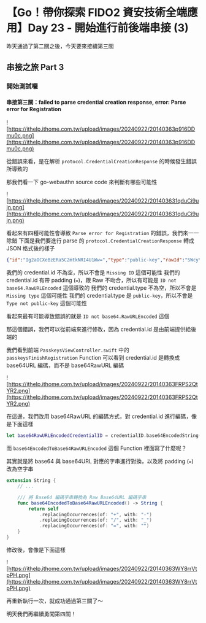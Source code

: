 # 【Go！帶你探索 FIDO2 資安技術全端應用】Day 23 - 開始進行前後端串接 (3)

昨天通過了第二關之後，今天要來接續第三關

## 串接之旅 Part 3

### 開始測試囉

#### 串接第三關：failed to parse credential creation response, error: Parse error for Registration

![https://ithelp.ithome.com.tw/upload/images/20240922/20140363p916DDmu0c.png](https://ithelp.ithome.com.tw/upload/images/20240922/20140363p916DDmu0c.png)

從錯誤來看，是在解析 `protocol.CredentialCreationResponse` 的時候發生錯誤所導致的

那我們看一下 go-webauthn source code 來判斷有哪些可能性

![https://ithelp.ithome.com.tw/upload/images/20240922/201403631qduCi9ujn.png](https://ithelp.ithome.com.tw/upload/images/20240922/201403631qduCi9ujn.png)

看起來有四種可能性會導致 `Parse error for Registration` 的錯誤，我們來一一除錯
下面是我們要進行 parse 的 `protocol.CredentialCreationResponse` 轉成 JSON 格式後的樣子

```json
{"id":"Ig2aOCXeBzERa5C2mtkNRI4U1Ww=","type":"public-key","rawId":"SWcyYU9DWGVCekVSYTVDMm10a05SSTRVMVd3PQ","response":{"clientDataJSON":"eyJ0eXBlIjoid2ViYXV0aG4uY3JlYXRlIiwiY2hhbGxlbmdlIjoiWXkxS1NsUkhWM1ZaVjAxQ1pXTjBYek00VkVKV2F6VlBVMU5QT1dWVVZXaEpWVFJFT0c5TWIwbDFPQSIsIm9yaWdpbiI6Imh0dHBzOi8vZmVlOC0yMTEtMjAtNy0xMTUubmdyb2stZnJlZS5hcHAifQ","authenticatorData":null,"publicKey":null,"publicKeyAlgorithm":0,"attestationObject":"bzJObWJYUmtibTl1WldkaGRIUlRkRzEwb0doaGRYUm9SR0YwWVZpWWkySHVIWXgtMzZrWUd0cFFoajdjNmMyZUxwdFpjR1c4WFhKdXZmdVRYcXBkQUFBQUFQdjhNQWNWVGs3TWpBdHVBZ1ZYMTcwQUZDSU5tamdsM2djeEVXdVF0cHJaRFVTT0ZOVnNwUUVDQXlZZ0FTRllJUGFhdmtMbm9xdGtMTFFRcGJ6MjVpYUdtZlFxZWxseHZ5QXZ0YllySnJwaUlsZ2d3ck1qUHo3THVvNXpIVmxfck8xeWR4U1RMV0hJQlIxRWx0VlhEQzZZTzVr"}}
```

我們的 credential.id 不為空，所以不會是 `Missing ID` 這個可能性
我們的 credential.id 有帶 padding (`=`)，跟 Raw 不吻合，所以有可能是 `ID not base64.RawURLEncoded` 這個導致的
我們的 credential.type 不為空，所以不會是 `Missing type` 這個可能性
我們的 credential.type 是 `public-key`，所以不會是 `Type not public-key` 這個可能性

看起來最有可能導致錯誤的就是 `ID not base64.RawURLEncoded` 這個

那這個錯誤，我們可以從前端來進行修改，因為 credential.id 是由前端提供給後端的

我們看到前端 `PasskeysViewController.swift` 中的 `passkeysFinishRegistration` Function
可以看到 credential.id 是轉換成 base64URL 編碼，而不是 base64RawURL 編碼

![https://ithelp.ithome.com.tw/upload/images/20240922/20140363FRPS2QtYR2.png](https://ithelp.ithome.com.tw/upload/images/20240922/20140363FRPS2QtYR2.png)

在這邊，我們改用 base64RawURL 的編碼方式，對 credential.id 進行編碼，像是下面這樣

```swift
let base64RawURLEncodedCredentialID = credentialID.base64EncodedString().base64EncodedToBase64RawURLEncoded()
```

而 `base64EncodedToBase64RawURLEncoded` 這個 Function 裡面寫了什麼呢？

其實就是將 base64 與 base64URL 對應的字串進行對換，以及將 padding (`=`) 改為空字串

```swift
extension String {
    // ...

    /// 將 Base64 編碼字串轉換為 Raw Base64URL 編碼字串
    func base64EncodedToBase64RawURLEncoded() -> String {
        return self
            .replacingOccurrences(of: "+", with: "-")
            .replacingOccurrences(of: "/", with: "_")
            .replacingOccurrences(of: "=", with: "")
    }
}
```

修改後，會像是下面這樣

![https://ithelp.ithome.com.tw/upload/images/20240922/20140363WY8rrVtpPH.png](https://ithelp.ithome.com.tw/upload/images/20240922/20140363WY8rrVtpPH.png)

再重新執行一次，就成功通過第三關了～

明天我們再繼續勇闖第四關！
